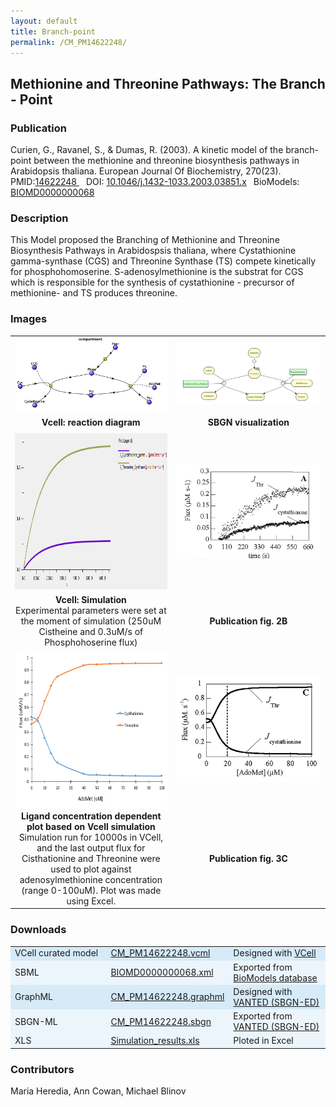 ```yaml
---
layout: default
title: Branch-point
permalink: /CM_PM14622248/
---
```

## Methionine and Threonine Pathways: The Branch - Point

### Publication 

Curien, G., Ravanel, S., & Dumas, R. (2003). A kinetic model of the branch-point between the methionine and threonine biosynthesis pathways in Arabidopsis thaliana. European Journal Of Biochemistry, 270(23).<br/>
PMID:<a href="https://www.ncbi.nlm.nih.gov/pubmed/14622248">14622248 </a>&ensp; 
DOI: <a href="https://doi.org/10.1046/j.1432-1033.2003.03851.x"> 10.1046/j.1432-1033.2003.03851.x</a>&ensp;
BioModels: <a href="https://www.ebi.ac.uk/biomodels/BIOMD0000000068"> BIOMD0000000068 </a><br/>

### Description
This Model proposed the Branching of Methionine and Threonine Biosynthesis Pathways in Arabidospsis thaliana, where Cystathionine gamma-synthase (CGS) and Threonine Synthase (TS) compete kinetically for phosphohomoserine. S-adenosylmethionine is the substrat for CGS which is responsible for the synthesis of cystathionine - precursor of methionine- and TS produces threonine.

### Images
<center>
 <table> 
 <tr>
   <td align="center" width="280"><a href="https://modelbricks.github.io/images/Vcellimages/met-thr_Vcell_diagram.PNG">
   <img align="center" src="/images/Vcellimages/met-thr_Vcell_diagram.PNG"/></a></td>
   <td align="center" width="280"><a href="https://modelbricks.github.io/images/SBGNfiles/CM_PM14622248_SBGN.PNG">
   <img vertical-align="center" src="/images/SBGNfiles/CM_PM14622248_SBGN.PNG"> </a></td>
 </tr>
 <tr height="30">
   <td align="center"> <strong>Vcell: reaction diagram </strong> </td>
   <td align="center"> <strong>SBGN visualization </strong></td>
 </tr>
 <tr>
   <td ><a href="https://modelbricks.github.io/images/Vcellimages/CM_PM14622248_Vcell_sim1.PNG">
   <img src="/images/Vcellimages/CM_PM14622248_Vcell_sim1.PNG"  height="250"></a></td>
   <td ><a href="https://modelbricks.github.io/images/SBGNfiles/CM_PM14622248_papersim1.PNG">
   <img src="/images/SBGNfiles/CM_PM14622248_papersim1.PNG"/></a></td>
  </tr>
 <tr>
  <td align="center"> <strong> Vcell: Simulation </strong><br> Experimental parameters were set at the moment of simulation (250uM Cistheine and 0.3uM/s of Phosphohoserine flux) </td>
  <td align="center"><strong> Publication fig. 2B</strong> </td>
 </tr>
  <tr >
   <td align="center"><a href="https://modelbricks.github.io/images/Vcellimages/CM_PM14622248_Vcell_sim.PNG">
   <img align="center" src="/images/Vcellimages/CM_PM14622248_Vcell_sim.PNG" height="250"></a></td>
   <td align="center"><a href="https://modelbricks.github.io/images/SBGNfiles/CM_PM14622248_papersim.PNG">
   <img align="center" src="/images/SBGNfiles/CM_PM14622248_papersim.PNG"></a></td>
   </tr>
 <tr>
  <td align="center"> <strong>Ligand concentration dependent plot based on Vcell simulation </strong> <br> Simulation run for 10000s in VCell, and the last output flux for Cisthationine and Threonine were used to plot against adenosylmethionine concentration (range 0-100uM). Plot was made using Excel.</td>
  <td align="center"><strong>Publication fig. 3C </strong></td>
 </tr>
 </table>
</center>

### Downloads 
<center>
 <table>
  <td width="33%" bgcolor="#D6EAF8">VCell curated model </td>
  <td width="33%" bgcolor="#D6EAF8"><a href="/modelbricks/VCML_SBMLfiles/CM_PM14622248.vcml">CM_PM14622248.vcml</a></td>
  <td width="33%" bgcolor="#D6EAF8"> Designed with <a href="http://vcell.org"> VCell</a></td>
  <tr>
   <td bgcolor="#EBF5FB">SBML </td>
   <td bgcolor="#EBF5FB"><a href="/modelbricks/VCML_SBMLfiles/BIOMD0000000068.xml">BIOMD0000000068.xml</a></td>
   <td bgcolor="#EBF5FB"> Exported from <a href="https://www.ebi.ac.uk/biomodels/BIOMD0000000068">BioModels database</a></td>
  </tr>
  <tr>
   <td bgcolor="#D6EAF8">GraphML </td>
   <td bgcolor="#D6EAF8"><a href="/modelbricks/SBGNexecutablefiles/CM_PM14622248 _SBGN.graphml">CM_PM14622248.graphml</a></td>
   <td bgcolor="#D6EAF8"> Designed with <a href="https://immersive-analytics.infotech.monash.edu/vanted/addons/sbgn-ed/">VANTED (SBGN-ED)</a></td>
  </tr>
  <tr>
   <td bgcolor="#EBF5FB">SBGN-ML </td>
   <td bgcolor="#EBF5FB"><a href="/modelbricks/SBGNexecutablefiles/CM_PM14622248_SBGN.sbgn">CM_PM14622248.sbgn</a></td>
   <td bgcolor="#EBF5FB"> Exported from <a href="https://immersive-analytics.infotech.monash.edu/vanted/addons/sbgn-ed/">VANTED (SBGN-ED)</a></td>
    </tr>
    <tr>
   <td bgcolor="#EBF5FB"> XLS </td>
   <td bgcolor="#EBF5FB"><a href="/modelbricks/VCML_SBMLfiles/curated_Meth_thre_files.xlsx">Simulation_results.xls</a></td>
   <td bgcolor="#EBF5FB"> Ploted in Excel </td>
   </tr>
 </table>
</center>

### Contributors
Maria Heredia, Ann Cowan, Michael Blinov
 
